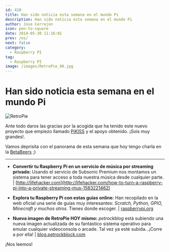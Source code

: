 ```yaml
---
id: 410
title: Han sido noticia esta semana en el mundo Pi
description: Han sido noticia esta semana en el mundo Pi
author: Jose Cerrejon
icon: pen-to-square
date: 2014-05-30 11:16:01
prev: /es/
next: false
category:
  - Raspberry PI
tag:
  - Raspberry PI
image: /images/RetroPie_06.jpg
---
```


# Han sido noticia esta semana en el mundo Pi

![RetroPie](/images/RetroPie_06.jpg)

Ante todo daros las gracias por la acogida que ha tenido este nuevo proyecto que empiezo llamado [PiKISS](/post.php?id=409) y el apoyo obtenido. ¡Sois muy grandes!.

Vamos deprisita con el panorama de esta semana que hoy tengo charla en la [BetaBeers](http://betabeers.com/event/vi-betabeers-huelva-1892/) ;)

- - -
* **Convertir tu Raspberry Pi en un servicio de música por streaming privado:** Usando el servicio de Subsonic Premium nos montamos un sistema para tener acceso a toda nuestra música desde cualquier parte. | [http://lifehacker.com](http://lifehacker.com/how-to-turn-a-raspberry-pi-into-a-private-streaming-mus-1583221462)

* **Explora tu Raspberry Pi con estas guías online:** Han recopilado en la web oficial una serie de guías muy interesantes: *Scratch, Python, GPIO, Minecraft y muchos otros*. Tienes donde escoger. | [raspberrypi.org](http://www.raspberrypi.org/explore-your-raspberry-pi-with-our-usage-guide/)

* **Nueva imagen de RetroPie HOY mismo:** *petrockblog* está subiendo una nueva imagen actualizada de su fantástico sistema operativo para emular cualquier videoconsola o arcade. Tal vez ya esté subida...¡Corre a por ella! | [blog.petrockblock.com](http://blog.petrockblock.com/download/retropie-project-image/)

¡Nos leemos!